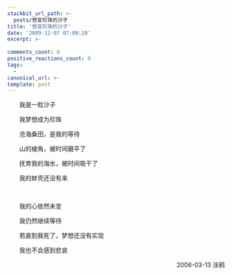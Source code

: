 ```yaml
---
stackbit_url_path: >-
  posts/想变珍珠的沙子
title: '想变珍珠的沙子'
date: '2009-12-07 07:08:20'
excerpt: >-
  
comments_count: 0
positive_reactions_count: 0
tags: 
  - 
canonical_url: >-
template: post
---
```

<div style="text-indent: 2em;"><p>我是一粒沙子</p><p>我梦想成为珍珠</p><p>沧海桑田，是我的等待</p><p>山的棱角，被时间磨平了</p><p>抚育我的海水，被时间吸干了</p><p>我的蚌壳还没有来</p><p>&nbsp;</p><p>我的心依然未变</p><p>我仍然继续等待</p><p>若直到我死了，梦想还没有实现</p><p>我也不会感到悲哀</p><p style="text-align: right; ">2006-03-13 涂鸦</p></div>